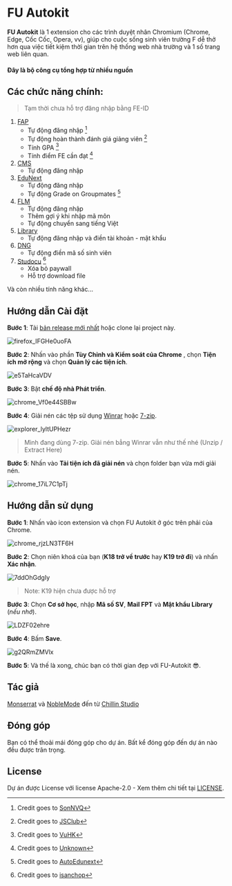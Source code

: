 


# FU Autokit

**FU Autokit** là 1 extension cho các trình duyệt nhân Chromium (Chrome, Edge, Cốc Cốc, Opera, vv), giúp cho cuộc sống sinh viên trường F dễ thở hơn qua việc tiết kiệm thời gian trên hệ thống web nhà trường và 1 số trang web liên quan.

#### Đây là bộ công cụ tổng hợp từ nhiều nguồn

## Các chức năng chính:
> Tạm thời chưa hỗ trợ đăng nhập bằng FE-ID
1. [FAP](https://fap.fpt.edu.vn/)
   - Tự động đăng nhập [^1]
   - Tự động hoàn thành đánh giá giảng viên [^2]
   - Tính GPA [^3]
   - Tính điểm FE cần đạt [^4]
2. [CMS](https://cmshn.fpt.edu.vn/)
   - Tự động đăng nhập
3. [EduNext](https://fu-edunext.fpt.edu.vn/)
   - Tự động đăng nhập
   - Tự động Grade on Groupmates [^5]
4. [FLM](https://flm.fpt.edu.vn/)
   - Tự động đăng nhập
   - Thêm gợi ý khi nhập mã môn
   - Tự động chuyển sang tiếng Việt 
5. [Library](https://library.fpt.edu.vn/)
   - Tự động đăng nhập và điền tài khoản - mật khẩu
6. [DNG](https://dng.fpt.edu.vn/Invoice)
   - Tự động điền mã số sinh viên
8. [Studocu](https://www.studocu.com/) [^6]
   - Xóa bỏ paywall
   - Hỗ trợ download file

Và còn nhiều tính năng khác...

## Hướng dẫn Cài đặt

**Bước 1**: Tải [bản release mới nhất](https://github.com/makecolour/FU-Autokit/releases/tag/v1.0.0) hoặc clone lại project này.

![firefox_IFGHe0uoFA](https://github.com/makecolour/FU-Autokit/assets/79389129/2089a3ef-7f2e-4dfc-8246-92c3fd8ce3e4)

**Bước 2**: Nhấn vào phần **Tùy Chỉnh và Kiểm soát của Chrome** , chọn **Tiện ích mở rộng** và chọn **Quản lý các tiện ích**.

![e5TaHcaVDV](https://github.com/makecolour/FU-Autokit/assets/79389129/fd4f68ca-f044-47b1-af32-aa30417d67ce)

**Bước 3**: Bật **chế độ nhà Phát triển**.

![chrome_Vf0e44SBBw](https://github.com/makecolour/FU-Autokit/assets/79389129/d5efee2b-9ae8-4a56-8fa6-93f604e3b91f)

**Bước 4**: Giải nén các tệp sử dụng [Winrar](https://www.win-rar.com/start.html?&L=0) hoặc [7-zip](https://www.7-zip.org/).

![explorer_lyltUPHezr](https://github.com/makecolour/FU-Autokit/assets/79389129/46b1d6c6-11ff-4de5-8b00-a5c3335635de)

> Mình đang dùng 7-zip. Giải nén bẳng Winrar vẫn như thế nhé (Unzip / Extract Here)

**Bước 5**:  Nhấn vào **Tải tiện ích đã giải nén** và chọn folder bạn vừa mới giải nén.

![chrome_17iL7C1pTj](https://github.com/makecolour/FU-Autokit/assets/79389129/d2fafced-12fe-46ff-820d-db3dec0c6d24)

## Hướng dẫn sử dụng
**Bước 1**:  Nhấn vào icon extension và chọn FU Autokit ở góc trên phải của Chrome.

![chrome_rjzLN3TF6H](https://github.com/makecolour/FU-Autokit/assets/79389129/db43bfdb-c4c3-4b70-951a-1463d7c9de25)

**Bước 2**:  Chọn niên khoá của bạn (**K18 trở về trước** hay **K19 trở đi**) và nhấn **Xác nhận**.

![7ddOhGdgIy](https://github.com/makecolour/FU-Autokit/assets/79389129/1b9eaf16-99bd-49f3-a52b-aa075dc20331)

> Note: K19 hiện chưa được hỗ trợ

**Bước 3**: Chọn **Cơ sở học**, nhập **Mã số SV**, **Mail FPT** và **Mật khẩu Library** (*nếu nhớ*).

![LDZF02ehre](https://github.com/makecolour/FU-Autokit/assets/79389129/9ad428ee-9835-4d92-9be6-74220ab73c81)

**Bước 4**: Bấm **Save**.

![g2QRmZMVlx](https://github.com/makecolour/FU-Autokit/assets/79389129/53c10158-c3f8-4a38-8d28-6d5a06a5d33b)

**Bước 5**: Và thế là xong, chúc bạn có thời gian đẹp với FU-Autokit 😎. 

## Tác giả

[Monserrat](mailto:mo.nstrousitification@googlemail.com?subject=FPT%20Autokit) và [NobleMode](https://github.com/NobleMode) đến từ [Chillin Studio](https://www.facebook.com/PresentedbyChillinStudio)

## Đóng góp
Bạn có thể thoải mái đóng góp cho dự án. Bất kể đóng góp đến dự án nào đều được trân trọng.

## License
Dự án được License với license Apache-2.0 - Xem thêm chi tiết tại [LICENSE](https://github.com/makecolour/FU-Autokit/blob/main/LICENSE).

[^1]: Credit goes to [SonNVQ](https://chromewebstore.google.com/detail/fap-auto-login/hcekfkjfkcfoeohaponopofdhogpecif?hl=vi)
[^2]: Credit goes to [JSClub](https://github.com/fu-js/FPTU-Toolkits?tab=readme-ov-file#usage)
[^3]: Credit goes to [VuHK](https://chromewebstore.google.com/detail/fpt-gpa/pieacoaichghpileamnhephkedchnlba)
[^4]: Credit goes to [Unknown](https://drive.google.com/file/d/1OdRFtmpg8B2c06XMEpXo4CDmSF07f01V/view?usp=sharing)
[^5]: Credit goes to [AutoEdunext](https://chromewebstore.google.com/detail/auto-edunext/pdpfekfaombegelehblceefphdfacpia?fbclid=IwAR0ByrWCd7IOiTeT5FsueP3m2VhmCFXHjd6D2kVUrfQK-sYZSr7oquOm4lQ)
[^6]: Credit goes to [isanchop](https://github.com/isanchop/stuhack)
